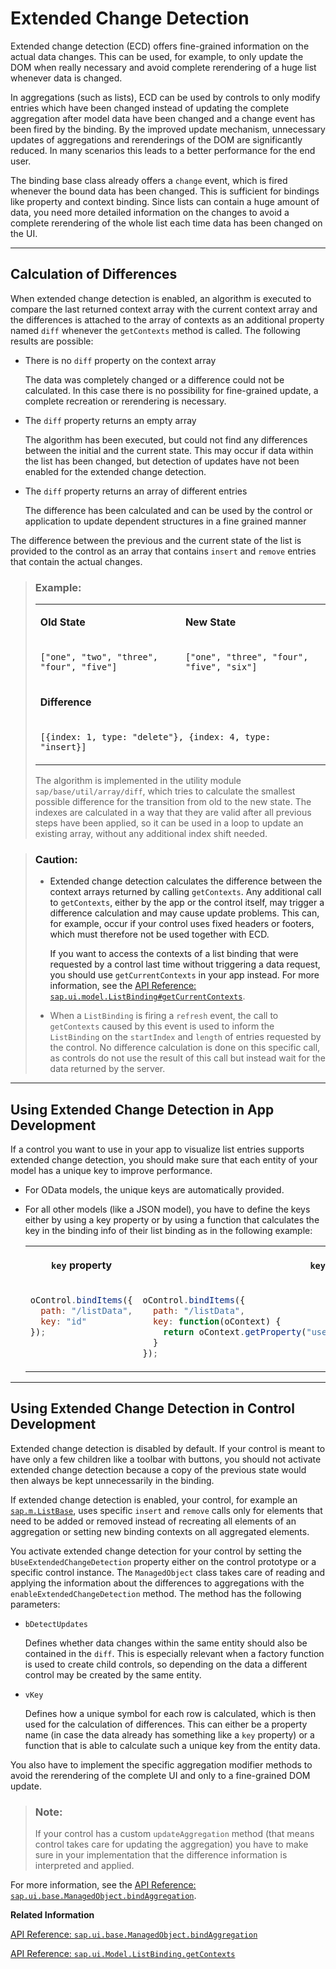 <!-- loio7cdff73f308b4b10bdf7d83b7aba72e7 -->

# Extended Change Detection

Extended change detection \(ECD\) offers fine-grained information on the actual data changes. This can be used, for example, to only update the DOM when really necessary and avoid complete rerendering of a huge list whenever data is changed.

In aggregations \(such as lists\), ECD can be used by controls to only modify entries which have been changed instead of updating the complete aggregation after model data have been changed and a change event has been fired by the binding. By the improved update mechanism, unnecessary updates of aggregations and rerenderings of the DOM are significantly reduced. In many scenarios this leads to a better performance for the end user.

The binding base class already offers a `change` event, which is fired whenever the bound data has been changed. This is sufficient for bindings like property and context binding. Since lists can contain a huge amount of data, you need more detailed information on the changes to avoid a complete rerendering of the whole list each time data has been changed on the UI.

***

<a name="loio7cdff73f308b4b10bdf7d83b7aba72e7__section_efm_hht_scb"/>

## Calculation of Differences

When extended change detection is enabled, an algorithm is executed to compare the last returned context array with the current context array and the differences is attached to the array of contexts as an additional property named `diff` whenever the `getContexts` method is called. The following results are possible:

-   There is no `diff` property on the context array

    The data was completely changed or a difference could not be calculated. In this case there is no possibility for fine-grained update, a complete recreation or rerendering is necessary.

-   The `diff` property returns an empty array

    The algorithm has been executed, but could not find any differences between the initial and the current state. This may occur if data within the list has been changed, but detection of updates have not been enabled for the extended change detection.

-   The `diff` property returns an array of different entries

    The difference has been calculated and can be used by the control or application to update dependent structures in a fine grained manner


The difference between the previous and the current state of the list is provided to the control as an array that contains `insert` and `remove` entries that contain the actual changes.

> ### Example:  
> 
> <table>
> <tr>
> <td valign="top">
> 
> **Old State** 
> 
> </td>
> <td valign="top">
> 
> **New State** 
> 
> </td>
> </tr>
> <tr>
> <td valign="top">
> 
> `["one", "two", "three", "four", "five"]` 
> 
> </td>
> <td valign="top">
> 
> `["one", "three", "four", "five", "six"]` 
> 
> </td>
> </tr>
> <tr>
> <td valign="top" colspan="2">
> 
> **Difference** 
> 
> </td>
> </tr>
> <tr>
> <td valign="top" colspan="2">
> 
> `[{index: 1, type: "delete"}, {index: 4, type: "insert}]` 
> 
> </td>
> </tr>
> </table>
> 
> The algorithm is implemented in the utility module `sap/base/util/array/diff`, which tries to calculate the smallest possible difference for the transition from old to the new state. The indexes are calculated in a way that they are valid after all previous steps have been applied, so it can be used in a loop to update an existing array, without any additional index shift needed.

> ### Caution:  
> -   Extended change detection calculates the difference between the context arrays returned by calling `getContexts`. Any additional call to `getContexts`, either by the app or the control itself, may trigger a difference calculation and may cause update problems. This can, for example, occur if your control uses fixed headers or footers, which must therefore not be used together with ECD.
> 
>     If you want to access the contexts of a list binding that were requested by a control last time without triggering a data request, you should use `getCurrentContexts` in your app instead. For more information, see the [API Reference: `sap.ui.model.ListBinding#getCurrentContexts`](https://ui5.sap.com/#/api/sap.ui.model.ListBinding/methods/getCurrentContexts).
> 
> -   When a `ListBinding` is firing a `refresh` event, the call to `getContexts` caused by this event is used to inform the `ListBinding` on the `startIndex` and `length` of entries requested by the control. No difference calculation is done on this specific call, as controls do not use the result of this call but instead wait for the data returned by the server.

***

<a name="loio7cdff73f308b4b10bdf7d83b7aba72e7__section_a2g_vht_scb"/>

## Using Extended Change Detection in App Development

If a control you want to use in your app to visualize list entries supports extended change detection, you should make sure that each entity of your model has a unique key to improve performance.

-   For OData models, the unique keys are automatically provided.

-   For all other models \(like a JSON model\), you have to define the keys either by using a key property or by using a function that calculates the key in the binding info of their list binding as in the following example:


    <table>
    <tr>
    <th valign="top">

    `key` property
    
    </th>
    <th valign="top">

    `key` function
    
    </th>
    </tr>
    <tr>
    <td valign="top">
    
    ```js
    oControl.bindItems({
      path: "/listData",
      key: "id"
    });
    ```


    
    </td>
    <td valign="top">
    
    ```js
    oControl.bindItems({
      path: "/listData",
      key: function(oContext) {
        return oContext.getProperty("user") + oContext.getProperty("timestamp"); 
      }
    });
    ```


    
    </td>
    </tr>
    </table>
    

***

<a name="loio7cdff73f308b4b10bdf7d83b7aba72e7__section_w1g_5ht_scb"/>

## Using Extended Change Detection in Control Development

Extended change detection is disabled by default. If your control is meant to have only a few children like a toolbar with buttons, you should not activate extended change detection because a copy of the previous state would then always be kept unnecessarily in the binding.

If extended change detection is enabled, your control, for example an [`sap.m.ListBase`](https://ui5.sap.com/#/api/sap.m.ListBase), uses specific `insert` and `remove` calls only for elements that need to be added or removed instead of recreating all elements of an aggregation or setting new binding contexts on all aggregated elements.

You activate extended change detection for your control by setting the `bUseExtendedChangeDetection` property either on the control prototype or a specific control instance. The `ManagedObject` class takes care of reading and applying the information about the differences to aggregations with the `enableExtendedChangeDetection` method. The method has the following parameters:

-   `bDetectUpdates`

    Defines whether data changes within the same entity should also be contained in the `diff`. This is especially relevant when a factory function is used to create child controls, so depending on the data a different control may be created by the same entity.

-   `vKey`

    Defines how a unique symbol for each row is calculated, which is then used for the calculation of differences. This can either be a property name \(in case the data already has something like a `key` property\) or a function that is able to calculate such a unique key from the entity data.


You also have to implement the specific aggregation modifier methods to avoid the rerendering of the complete UI and only to a fine-grained DOM update.

> ### Note:  
> If your control has a custom `updateAggregation` method \(that means control takes care for updating the aggregation\) you have to make sure in your implementation that the difference information is interpreted and applied.

For more information, see the [API Reference: `sap.ui.base.ManagedObject.bindAggregation`](https://ui5.sap.com/#/api/sap.ui.base.ManagedObject/methods/bindAggregation).

**Related Information**  


[API Reference: `sap.ui.base.ManagedObject.bindAggregation`](https://ui5.sap.com/#/api/sap.ui.base.ManagedObject/methods/bindAggregation)

[API Reference: `sap.ui.Model.ListBinding.getContexts`](https://ui5.sap.com/#/api/sap.ui.model.ListBinding/methods/getContexts)

